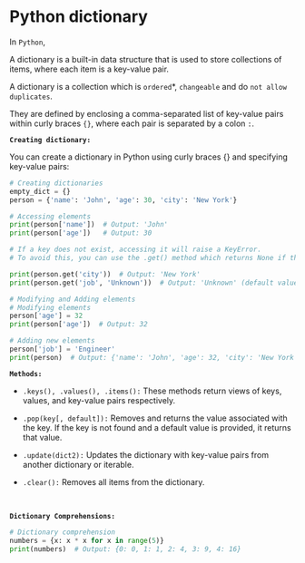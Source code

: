 # Python dictionary

In `Python`,

A dictionary is a built-in data structure that is used to store collections of items, where each item is a key-value pair.

A dictionary is a collection which is `ordered`\*, `changeable` and do `not allow duplicates`.

They are defined by enclosing a comma-separated list of key-value pairs within curly braces `{}`, where each pair is separated by a colon `:`.

**`Creating dictionary:`**

You can create a dictionary in Python using curly braces {} and specifying key-value pairs:

```py
# Creating dictionaries
empty_dict = {}
person = {'name': 'John', 'age': 30, 'city': 'New York'}

# Accessing elements
print(person['name'])  # Output: 'John'
print(person['age'])   # Output: 30

# If a key does not exist, accessing it will raise a KeyError.
# To avoid this, you can use the .get() method which returns None if the key does not exist (or a specified default value):

print(person.get('city'))  # Output: 'New York'
print(person.get('job', 'Unknown'))  # Output: 'Unknown' (default value)

# Modifying and Adding elements
# Modifying elements
person['age'] = 32
print(person['age'])  # Output: 32

# Adding new elements
person['job'] = 'Engineer'
print(person)  # Output: {'name': 'John', 'age': 32, 'city': 'New York', 'job': 'Engineer'}

```

**`Methods:`**

- `.keys(), .values(), .items():` These methods return views of keys, values, and key-value pairs respectively.

- `.pop(key[, default]):` Removes and returns the value associated with the key. If the key is not found and a default value is provided, it returns that value.

- `.update(dict2):` Updates the dictionary with key-value pairs from another dictionary or iterable.

- `.clear():` Removes all items from the dictionary.

<br />

**`Dictionary Comprehensions:`**

```py
# Dictionary comprehension
numbers = {x: x * x for x in range(5)}
print(numbers)  # Output: {0: 0, 1: 1, 2: 4, 3: 9, 4: 16}

```
